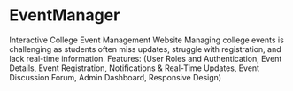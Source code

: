 # EventManager
Interactive College Event Management Website Managing college events is challenging as students often miss updates, struggle with registration, and lack real-time information. Features: (User Roles and Authentication, Event Details, Event Registration, Notifications &amp; Real-Time Updates, Event Discussion Forum, Admin Dashboard, Responsive Design)
